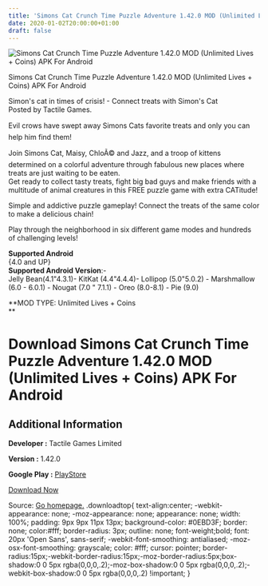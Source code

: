 ```yaml
---
title: 'Simons Cat Crunch Time Puzzle Adventure 1.42.0 MOD (Unlimited Lives + Coins) APK For Android'
date: 2020-01-02T20:00:00+01:00
draft: false
---
```


![Simons Cat Crunch Time Puzzle Adventure 1.42.0 MOD (Unlimited Lives + Coins) APK For Android](https://i1.wp.com/apkhome.net/wp-content/uploads/2020/01/Simons-Cat-Crunch-Time-Puzzle-Adventure-1.42.0-MOD-Unlimited-Lives-Coins.png "Simons Cat Crunch Time Puzzle Adventure 1.42.0 MOD (Unlimited Lives + Coins) APK For Android")

  

Simons Cat Crunch Time Puzzle Adventure 1.42.0 MOD (Unlimited Lives + Coins) APK For Android

Simon's cat in times of crisis! - Connect treats with Simon's Cat  
Posted by Tactile Games.

Evil crows have swept away Simons Cats favorite treats and only you can help him find them!

Join Simons Cat, Maisy, ChloÃ© and Jazz, and a troop of kittens determined on a colorful adventure through fabulous new places where treats are just waiting to be eaten.  
Get ready to collect tasty treats, fight big bad guys and make friends with a multitude of animal creatures in this FREE puzzle game with extra CATitude!

Simple and addictive puzzle gameplay! Connect the treats of the same color to make a delicious chain!

Play through the neighborhood in six different game modes and hundreds of challenging levels!

**Supported Android**  
{4.0 and UP}  
**Supported Android Version**:-  
Jelly Bean(4.1"4.3.1)- KitKat (4.4"4.4.4)- Lollipop (5.0"5.0.2) - Marshmallow (6.0 - 6.0.1) - Nougat (7.0 " 7.1.1) - Oreo (8.0-8.1) - Pie (9.0)

**MOD TYPE: Unlimited Lives + Coins  
**

Download Simons Cat Crunch Time Puzzle Adventure 1.42.0 MOD (Unlimited Lives + Coins) APK For Android
=====================================================================================================

Additional Information
----------------------

**Developer :** Tactile Games Limited

**Version :** 1.42.0

**Google Play :** [PlayStore](https://play.google.com/store/apps/details?id=com.strawdogstudios.simonscatcrunchtime)

  

[Download Now](https://store4app.co/post/simons-cat-crunch-time-puzzle-adventure-1-42-0-mod-unlimited-lives-coins-apk-for-android_1577982226)

  
Source: [Go homepage.](https://store4app.co/post/simons-cat-crunch-time-puzzle-adventure-1-42-0-mod-unlimited-lives-coins-apk-for-android_1577982226) .downloadtop{ text-align:center; -webkit-appearance: none; -moz-appearance: none; appearance: none; width: 100%; padding: 9px 9px 11px 13px; background-color: #0EBD3F; border: none; color:#fff; border-radius: 3px; outline: none; font-weight;bold; font: 20px 'Open Sans', sans-serif; -webkit-font-smoothing: antialiased; -moz-osx-font-smoothing: grayscale; color: #fff; cursor: pointer; border-radius:15px;-webkit-border-radius:15px;-moz-border-radius:5px;box-shadow:0 0 5px rgba(0,0,0,.2);-moz-box-shadow:0 0 5px rgba(0,0,0,.2);-webkit-box-shadow:0 0 5px rgba(0,0,0,.2) !important; }